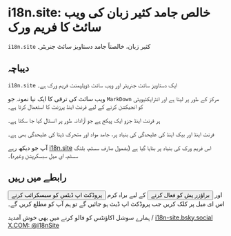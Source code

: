# i18n.site: خالص جامد کثیر زبان کی ویب سائٹ کا فریم ورک

`i18n.site` کثیر زبان، خالصتاً جامد دستاویز سائٹ جنریٹر۔

## دیباچہ

`i18n.site` ایک دستاویز سائٹ جنریٹر اور ویب سائٹ ڈویلپمنٹ فریم ورک ہے۔

ویب سائٹ کی ترقی کا ایک نیا نمونہ جو `MarkDown` مرکز کے طور پر لیتا ہے اور انٹرایکٹیویٹی کو انجیکشن کرنے کے لیے فرنٹ اینڈ پرزنٹ کا استعمال کرتا ہے۔

ہر فرنٹ اینڈ جزو ایک پیکج ہے جو آزادانہ طور پر انسٹال کیا جا سکتا ہے۔

فرنٹ اینڈ اور بیک اینڈ کی علیحدگی کی بنیاد پر، جامد مواد اور متحرک ڈیٹا کی علیحدگی بھی ہے۔

آپ جو دیکھ رہے [i18n.site](/) اس فریم ورک کی بنیاد پر بنایا گیا ہے (بشمول صارف سسٹم، بلنگ سسٹم، ای میل سبسکرپشن وغیرہ)۔

## رابطے میں رہیں

<button onclick="mailsub()">پروڈکٹ اپ ڈیٹس کو سبسکرائب کرنے</button> اور <button onclick="webpush()">براؤزر پش کو فعال کرنے</button> کے لیے براہ کرم اس ای میل پر کلک کریں جب پروڈکٹ اپ ڈیٹ ہو جائیں گے تو ہم آپ کو مطلع کریں گے۔

ہمارے سوشل اکاؤنٹس کو فالو کرنے میں بھی خوش آمدید / [i18n-site.bsky.social](https://bsky.app/profile/i18n-site.bsky.social) [X.COM: @i18nSite](https://x.com/i18nSite)